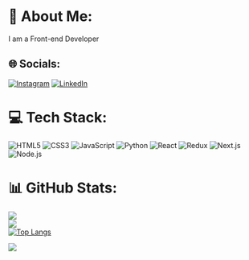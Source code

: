 # 💫 About Me:
I am a Front-end Developer


## 🌐 Socials:
[![Instagram](https://img.shields.io/badge/Instagram-%23E4405F.svg?logo=Instagram&logoColor=white)](https://instagram.com/mehdiuxas) [![LinkedIn](https://img.shields.io/badge/LinkedIn-%230077B5.svg?logo=linkedin&logoColor=white)](https://linkedin.com/in/mahdi-taheri-a06201286/) 

# 💻 Tech Stack:
![HTML5](https://img.shields.io/badge/html5-%23E34F26.svg?style=for-the-badge&logo=html5&logoColor=white) ![CSS3](https://img.shields.io/badge/css3-%231572B6.svg?style=for-the-badge&logo=css3&logoColor=white) ![JavaScript](https://img.shields.io/badge/javascript-%23323330.svg?style=for-the-badge&logo=javascript&logoColor=%23F7DF1E) ![Python](https://img.shields.io/badge/python-3670A0?style=for-the-badge&logo=python&logoColor=ffdd54) ![React](https://img.shields.io/badge/react-%2320232a.svg?style=for-the-badge&logo=react&logoColor=%2361DAFB)  ![Redux](https://img.shields.io/badge/redux-%23593d88.svg?style=for-the-badge&logo=redux&logoColor=white) ![Next.js](https://img.shields.io/badge/next%20js-000000?style=for-the-badge&logo=nextdotjs&logoColor=white) ![Node.js](https://img.shields.io/badge/Node%20js-339933?style=for-the-badge&logo=nodedotjs&logoColor=white)

# 📊 GitHub Stats:
![](https://github-readme-stats.vercel.app/api?username=mahdiitaheri&theme=react&hide_border=false&include_all_commits=false&count_private=false)<br/>
![](https://github-readme-streak-stats.herokuapp.com/?user=mahdiitaheri&theme=react&hide_border=false)<br/>
[![Top Langs](https://github-readme-stats.vercel.app/api/top-langs/?username=mahdiitaheri&layout=compact&theme=react)](https://github.com/anuraghazra/github-readme-stats)

[![](https://visitcount.itsvg.in/api?id=mahdiitaheri&label=Profile%20Views&icon=5&pretty=true)](https://visitcount.itsvg.in)

<!-- Proudly created with GPRM ( https://gprm.itsvg.in ) -->
